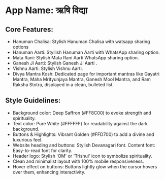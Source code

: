 # **App Name**: ऋषि विद्या

## Core Features:

- Hanuman Chalisa: Stylish Hanuman Chalisa with watsapp sharing options
- Hanuman Aarti: Styllish Hanuman Aarti with WhatsApp sharing option.
- Mata Rani: Stylish Mata Rani Aarti WhatsApp sharing option.
- Ganesh Ji Aarti: Stylish Ganesh Ji Aarti .
- Vishnu Aarti: Stylish Vishnu Aarti.
- Divya Mantra Kosh: Dedicated page for important mantras like Gayatri Mantra, Maha Mrityunjaya Mantra, Ganesh Mool Mantra, and Ram Raksha Stotra, displayed in a clean, bulleted list.

## Style Guidelines:

- Background color: Deep Saffron (#FF8C00) to evoke strength and spirituality.
- Text color: Pure White (#FFFFFF) for readability against the dark background.
- Buttons & Highlights: Vibrant Golden (#FFD700) to add a divine and luxurious feel.
- Website heading and buttons: Stylish Devanagari font. Content font: Easy-to-read font for clarity.
- Header logo: Stylish 'OM' or 'Trishul' icon to symbolize spirituality.
- Clean and minimalist layout with 100% mobile responsiveness.
- Hover effect on buttons: Buttons lightly glow when the cursor hovers over them, enhancing interactivity.